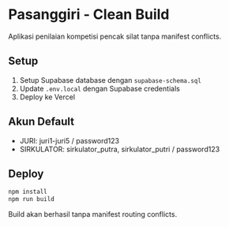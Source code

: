 # Pasanggiri - Clean Build

Aplikasi penilaian kompetisi pencak silat tanpa manifest conflicts.

## Setup

1. Setup Supabase database dengan `supabase-schema.sql`
2. Update `.env.local` dengan Supabase credentials
3. Deploy ke Vercel

## Akun Default

- JURI: juri1-juri5 / password123
- SIRKULATOR: sirkulator_putra, sirkulator_putri / password123

## Deploy

```bash
npm install
npm run build
```

Build akan berhasil tanpa manifest routing conflicts.